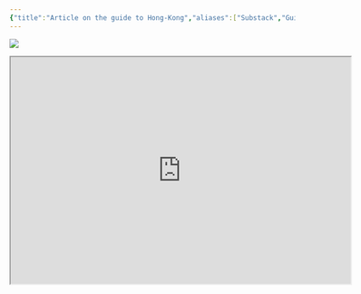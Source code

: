 ```yaml
---
{"title":"Article on the guide to Hong-Kong","aliases":["Substack","Guide","Iris Truong"],"type":"Object/Articles/Substack","dg-publish":true,"dg-note-icon":"forest-deer","tags":["culture","travel","hong-kong","guide"],"updated":"2025-04-10","created":"2025-04-10T13:35:06","dg-path":"Entities/Objects/Articles/Substack/Article on the guide to Hong-Kong.md","permalink":"/entities/objects/articles/substack/article-on-the-guide-to-hong-kong/","dgPassFrontmatter":true,"noteIcon":"forest-deer","link":"https://iristruong.substack.com/p/please-just-visit-hongkong"}
---
```


![](https://marianopascual.me/)
<iframe width="600" height="400" src="https://iristruong.substack.com/p/please-just-visit-hongkong"></iframe>